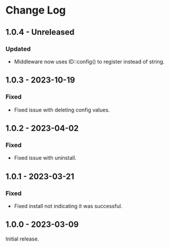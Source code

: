 # Change Log

## 1.0.4 - Unreleased

### Updated

- Middleware now uses ID::config() to register instead of string.

## 1.0.3 - 2023-10-19

### Fixed

- Fixed issue with deleting config values.

## 1.0.2 - 2023-04-02

### Fixed

- Fixed issue with uninstall.

## 1.0.1 - 2023-03-21

### Fixed

- Fixed install not indicating it was successful.

## 1.0.0 - 2023-03-09

Initial release.
